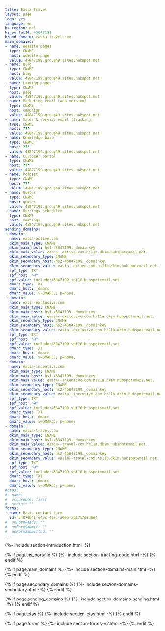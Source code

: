 ```yaml
---
title: Easia Travel
layout: page
logo: yes
language: en
hs_region: na1
hs_portalId: 45847199
brand_domain: easia-travel.com
main_domains:
- name: Website pages	
  type: CNAME
  host: website-page
  value: 45847199.group49.sites.hubspot.net
- name: Blog
  type: CNAME
  host: blog
  value: 45847199.group49.sites.hubspot.net 
- name: Landing pages	
  type: CNAME
  host: page
  value: 45847199.group49.sites.hubspot.net
- name: Marketing email (web version)
  type: CNAME
  host: campaign
  value: 45847199.group49.sites.hubspot.net
- name: Sales & service email (tracking)
  type: CNAME
  host: ???
  value: 45847199.group49.sites.hubspot.net
- name: Knowledge base
  type: CNAME
  host: ???
  value: 45847199.group49.sites.hubspot.net
- name: Customer portal
  type: CNAME
  host: ???
  value: 45847199.group49.sites.hubspot.net
- name: Podcast
  type: CNAME
  host: ???
  value: 45847199.group49.sites.hubspot.net
- name: Quotes
  type: CNAME
  host: quotes
  value: 45847199.group49.sites.hubspot.net
- name: Meetings scheduler
  type: CNAME
  host: meetings
  value: 45847199.group49.sites.hubspot.net
sending_domains:
- domain:
  name: easia-active.com
  dkim_main_type: CNAME
  dkim_main_host: hs1-45847199._domainkey
  dkim_main_value: easia--active-com.hs11a.dkim.hubspotemail.net.
  dkim_secondary_type: CNAME
  dkim_secondary_host: hs2-45847199._domainkey
  dkim_secondary_value: easia--active-com.hs11b.dkim.hubspotemail.net.
  spf_type: TXT
  spf_host: "@"
  spf_value: include:45847199.spf10.hubspotemail.net
  dmarc_type: TXT
  dmarc_host: _dmarc
  dmarc_value: v=DMARC1; p=none;
- domain:
  name: easia-exclusive.com
  dkim_main_type: CNAME
  dkim_main_host: hs1-45847199._domainkey
  dkim_main_value: easia--exclusive-com.hs11a.dkim.hubspotemail.net.
  dkim_secondary_type: CNAME
  dkim_secondary_host: hs2-45847199._domainkey
  dkim_secondary_value: easia--exclusive-com.hs11b.dkim.hubspotemail.net.
  spf_type: TXT
  spf_host: "@"
  spf_value: include:45847199.spf10.hubspotemail.net
  dmarc_type: TXT
  dmarc_host: _dmarc
  dmarc_value: v=DMARC1; p=none;
- domain:
  name: easia-incentive.com
  dkim_main_type: CNAME
  dkim_main_host: hs1-45847199._domainkey
  dkim_main_value: easia--incentive-com.hs11a.dkim.hubspotemail.net.
  dkim_secondary_type: CNAME
  dkim_secondary_host: hs2-45847199._domainkey
  dkim_secondary_value: easia--incentive-com.hs11b.dkim.hubspotemail.net.
  spf_type: TXT
  spf_host: "@"
  spf_value: include:45847199.spf10.hubspotemail.net
  dmarc_type: TXT
  dmarc_host: _dmarc
  dmarc_value: v=DMARC1; p=none;
- domain:
  name: easia-travel.com
  dkim_main_type: CNAME
  dkim_main_host: hs1-45847199._domainkey
  dkim_main_value: easia--travel-com.hs11a.dkim.hubspotemail.net.
  dkim_secondary_type: CNAME
  dkim_secondary_host: hs2-45847199._domainkey
  dkim_secondary_value: easia--travel-com.hs11b.dkim.hubspotemail.net.
  spf_type: TXT
  spf_host: "@"
  spf_value: include:45847199.spf10.hubspotemail.net
  dmarc_type: TXT
  dmarc_host: _dmarc
  dmarc_value: v=DMARC1; p=none;
#ctas:
#- name: 
#  occurence: first
#  script: ""
forms:
- name: Basic contact form
  id: 3407db41-e4ec-46ec-a6ea-a61757d9d6e4
#  onFormReady: ""
#  onFormSubmit: ""
#  onFormSubmitted: ""
---
```

{%- include section-introduction.html -%}

{% if page.hs_portalId %}
    {%- include section-tracking-code.html -%}
{% endif %}

{% if page.main_domains %}
    {%- include section-domains-main.html -%}
{% endif %}

{% if page.secondary_domains %}
    {%- include section-domains-secondary.html -%}
{% endif %}

{% if page.sending_domains %}
    {%- include section-domains-sending.html -%}
{% endif %}

{% if page.ctas %}
    {%- include section-ctas.html -%}
{% endif %}

{% if page.forms %}
    {%- include section-forms-v2.html -%}
{% endif %}